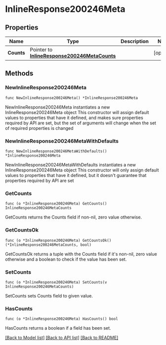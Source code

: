 # InlineResponse200246Meta

## Properties

Name | Type | Description | Notes
------------ | ------------- | ------------- | -------------
**Counts** | Pointer to [**InlineResponse200246MetaCounts**](InlineResponse200246MetaCounts.md) |  | [optional] 

## Methods

### NewInlineResponse200246Meta

`func NewInlineResponse200246Meta() *InlineResponse200246Meta`

NewInlineResponse200246Meta instantiates a new InlineResponse200246Meta object
This constructor will assign default values to properties that have it defined,
and makes sure properties required by API are set, but the set of arguments
will change when the set of required properties is changed

### NewInlineResponse200246MetaWithDefaults

`func NewInlineResponse200246MetaWithDefaults() *InlineResponse200246Meta`

NewInlineResponse200246MetaWithDefaults instantiates a new InlineResponse200246Meta object
This constructor will only assign default values to properties that have it defined,
but it doesn't guarantee that properties required by API are set

### GetCounts

`func (o *InlineResponse200246Meta) GetCounts() InlineResponse200246MetaCounts`

GetCounts returns the Counts field if non-nil, zero value otherwise.

### GetCountsOk

`func (o *InlineResponse200246Meta) GetCountsOk() (*InlineResponse200246MetaCounts, bool)`

GetCountsOk returns a tuple with the Counts field if it's non-nil, zero value otherwise
and a boolean to check if the value has been set.

### SetCounts

`func (o *InlineResponse200246Meta) SetCounts(v InlineResponse200246MetaCounts)`

SetCounts sets Counts field to given value.

### HasCounts

`func (o *InlineResponse200246Meta) HasCounts() bool`

HasCounts returns a boolean if a field has been set.


[[Back to Model list]](../README.md#documentation-for-models) [[Back to API list]](../README.md#documentation-for-api-endpoints) [[Back to README]](../README.md)


